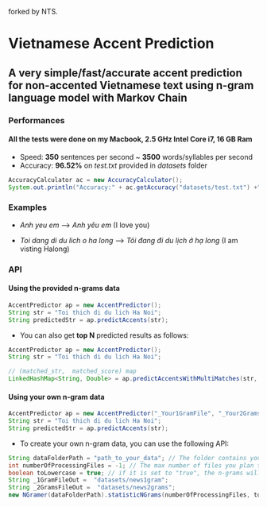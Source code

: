 forked by NTS.

# Vietnamese Accent Prediction
## A very simple/fast/accurate accent prediction for non-accented Vietnamese text using n-gram language model with Markov Chain

### Performances
#### All the tests were done on my Macbook, 2.5 GHz Intel Core i7, 16 GB Ram
- Speed: **350** sentences per second ~ **3500** words/syllables per second 
- Accuracy: **96.52%** on *test.txt* provided in *datasets* folder

```java
AccuracyCalculator ac = new AccuracyCalculator(); 
System.out.println("Accuracy:" + ac.getAccuracy("datasets/test.txt") +"%");
```

### Examples
- *Anh yeu em* --> *Anh yêu em* (I love you) 

- *Toi dang di du lich o ha long* --> *Tôi đang đi du lịch ở hạ long* (I am visting Halong) 


### API
#### Using the provided n-grams data

```java
AccentPredictor ap = new AccentPredictor();
String str = "Toi thich di du lich Ha Noi";
String predictedStr = ap.predictAccents(str);

```

- You can also get **top N** predicted results as follows:

```java
AccentPredictor ap = new AccentPredictor();
String str = "Toi thich di du lich Ha Noi";

// (matched_str,  matched_score) map
LinkedHashMap<String, Double> = ap.predictAccentsWithMultiMatches(str, 5); //Return the 5 best matches

```

#### Using your own n-gram data

```java
AccentPredictor ap = new AccentPredictor("_Your1GramFile", "_Your2GramsFile");
String str = "Toi thich di du lich Ha Noi";
String predictedStr = ap.predictAccents(str);

```

- To create your own n-gram data, you can use the following API:

```java
String dataFolderPath = "path_to_your_data"; // The folder contains your text data
int numberOfProcessingFiles = -1; // The max number of files you plan to process (-1 means using all the data)
boolean toLowercase = true; // if it is set to "true", the n-grams will be converted to lowercase
String _1GramFileOut =  "datasets/news1gram";
String _2GramsFileOut =  "datasets/news2grams";
new NGramer(dataFolderPath).statisticNGrams(numberOfProcessingFiles, toLowercase, _1GramFileOut, _2GramsFileOut);

```


